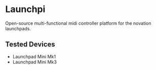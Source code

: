 # Launchpi

Open-source multi-functional midi controller platform for the novation launchpads.

## Tested Devices

- Launchpad Mini Mk1
- Launchpad Mini Mk3
